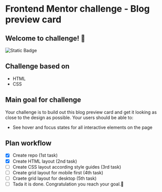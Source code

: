 # Frontend Mentor challenge - Blog preview card

## Welcome to challenge! 👋

![Static Badge](https://img.shields.io/badge/https%3A%2F%2Fimg.shields.io%2Fbadge%2FDifficulty-newbie-%236abecd?style=for-the-badge&logo=Frontend%20mentor&label=Diffilcuty&labelColor=%23555555&color=%236abecd)

## Challenge based on

- HTML
- CSS

## Main goal for challenge

Your challenge is to build out this blog preview card and get it looking as close to the design as possible.
Your users should be able to:
- See hover and focus states for all interactive elements on the page

## Plan workflow

- [x] Create repo (1st task)
- [x] Create HTML layout (2nd task)
- [ ] Create CSS layout according style guides (3rd task)
- [ ] Create grid layout for mobile first (4th task)
- [ ] Craete grid layout for desktop (5th task)
- [ ] Tada it is done. Congratulation you reach your goal.🎉